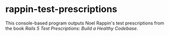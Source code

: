 # rappin-test-prescriptions
This console-based program outputs Noel Rappin's test prescriptions from the book *Rails 5 Test Prescriptions: Build a Healthy Codebase*. 
